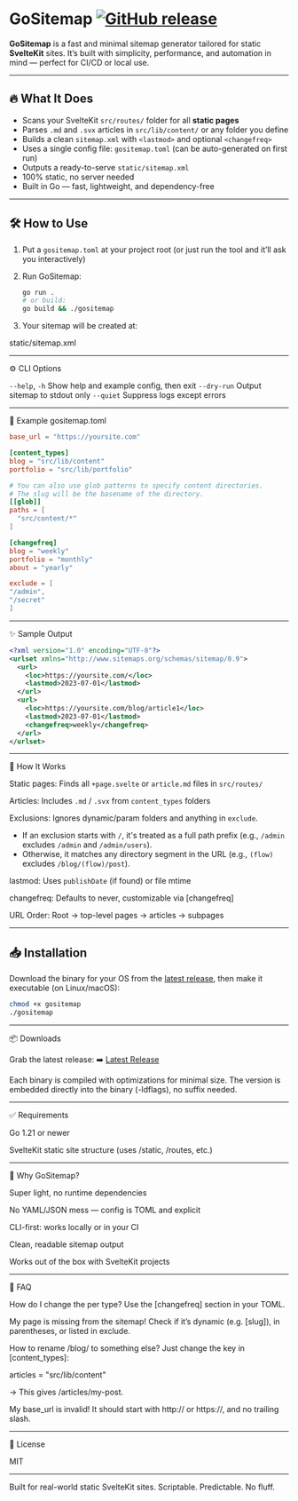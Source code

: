 # GoSitemap [![GitHub release](https://img.shields.io/github/v/release/lelabdev/gositemap)](https://github.com/lelabdev/gositemap/releases/latest)

**GoSitemap** is a fast and minimal sitemap generator tailored for static **SvelteKit** sites.
It’s built with simplicity, performance, and automation in mind — perfect for CI/CD or local use.

---

## 🔥 What It Does

- Scans your SvelteKit `src/routes/` folder for all **static pages**
- Parses `.md` and `.svx` articles in `src/lib/content/` or any folder you define
- Builds a clean `sitemap.xml` with `<lastmod>` and optional `<changefreq>`
- Uses a single config file: `gositemap.toml` (can be auto-generated on first run)
- Outputs a ready-to-serve `static/sitemap.xml`
- 100% static, no server needed
- Built in Go — fast, lightweight, and dependency-free

---

## 🛠 How to Use

1. Put a `gositemap.toml` at your project root
   (or just run the tool and it’ll ask you interactively)

2. Run GoSitemap:

   ```sh
   go run .
   # or build:
   go build && ./gositemap

   ```

3. Your sitemap will be created at:

static/sitemap.xml

---

⚙️ CLI Options

`--help`, `-h` Show help and example config, then exit
`--dry-run` Output sitemap to stdout only
`--quiet` Suppress logs except errors

---

🧠 Example gositemap.toml

```toml
base_url = "https://yoursite.com"

[content_types]
blog = "src/lib/content"
portfolio = "src/lib/portfolio"

# You can also use glob patterns to specify content directories.
# The slug will be the basename of the directory.
[[glob]]
paths = [
  "src/content/*"
]

[changefreq]
blog = "weekly"
portfolio = "monthly"
about = "yearly"

exclude = [
"/admin",
"/secret"
]
```

---

✨ Sample Output

```xml
<?xml version="1.0" encoding="UTF-8"?>
<urlset xmlns="http://www.sitemaps.org/schemas/sitemap/0.9">
  <url>
    <loc>https://yoursite.com/</loc>
    <lastmod>2023-07-01</lastmod>
  </url>
  <url>
    <loc>https://yoursite.com/blog/article1</loc>
    <lastmod>2023-07-01</lastmod>
    <changefreq>weekly</changefreq>
  </url>
</urlset>
```

---

🧩 How It Works

Static pages: Finds all `+page.svelte` or `article.md` files in `src/routes/`

Articles: Includes `.md` / `.svx` from `content_types` folders

Exclusions: Ignores dynamic/param folders and anything in `exclude`.

  - If an exclusion starts with `/`, it's treated as a full path prefix (e.g., `/admin` excludes `/admin` and `/admin/users`).
  - Otherwise, it matches any directory segment in the URL (e.g., `(flow)` excludes `/blog/(flow)/post`).

lastmod: Uses `publishDate` (if found) or file mtime

changefreq: Defaults to never, customizable via [changefreq]

URL Order: Root → top-level pages → articles → subpages

---

## 📥 Installation

Download the binary for your OS from the [latest release](https://github.com/lelab/GoSitemap/releases/latest),
then make it executable (on Linux/macOS):

```sh
chmod +x gositemap
./gositemap
```

---

📦 Downloads

Grab the latest release:
➡️ [Latest Release](https://github.com/lelabdev/gositemap/releases/latest)

Each binary is compiled with optimizations for minimal size.
The version is embedded directly into the binary (-ldflags), no suffix needed.

---

✅ Requirements

Go 1.21 or newer

SvelteKit static site structure (uses /static, /routes, etc.)

---

🤔 Why GoSitemap?

Super light, no runtime dependencies

No YAML/JSON mess — config is TOML and explicit

CLI-first: works locally or in your CI

Clean, readable sitemap output

Works out of the box with SvelteKit projects

---

💬 FAQ

How do I change the <changefreq> per type?
Use the [changefreq] section in your TOML.

My page is missing from the sitemap!
Check if it’s dynamic (e.g. [slug]), in parentheses, or listed in exclude.

How to rename /blog/ to something else?
Just change the key in [content_types]:

articles = "src/lib/content"

→ This gives /articles/my-post.

My base_url is invalid!
It should start with http:// or https://, and no trailing slash.

---

🪪 License

MIT

---

Built for real-world static SvelteKit sites.
Scriptable. Predictable. No fluff.

